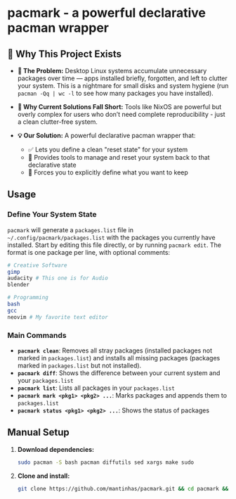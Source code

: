 # pacmark - a powerful declarative pacman wrapper

## 🚀 Why This Project Exists

- **🚧 The Problem:** Desktop Linux systems accumulate unnecessary packages over time — apps installed briefly, forgotten, and left to clutter your system. This is a nightmare for small disks and system hygiene (run `pacman -Qq | wc -l` to see how many packages you have installed).

- **🤔 Why Current Solutions Fall Short:** Tools like NixOS are powerful but overly complex for users who don’t need complete reproducibility - just a clean clutter-free system.

- **💡 Our Solution:** A powerful declarative pacman wrapper that:
    - ✅ Lets you define a clean "reset state" for your system
    - 🔄 Provides tools to manage and reset your system back to that declarative state
    - 📝 Forces you to explicitly define what you want to keep

## Usage

### Define Your System State

`pacmark` will generate a `packages.list` file in `~/.config/pacmark/packages.list` with the packages you currently have installed. Start by editing this file directly, or by running `pacmark edit`. The format is one package per line, with optional comments:

```bash
# Creative Software
gimp
audacity # This one is for Audio
blender

# Programming
bash
gcc
neovim # My favorite text editor
```

### Main Commands

- **`pacmark clean`**: Removes all stray packages (installed packages not marked in `packages.list`) and installs all missing packages (packages marked in `packages.list` but not installed).
- **`pacmark diff`**: Shows the difference between your current system and your `packages.list`
- **`pacmark list`**: Lists all packages in your `packages.list`
- **`pacmark mark <pkg1> <pkg2> ...`**: Marks packages and appends them to `packages.list`
- **`pacmark status <pkg1> <pkg2> ...`**: Shows the status of packages

## Manual Setup

1. **Download dependencies:**
    ```bash
    sudo pacman -S bash pacman diffutils sed xargs make sudo
    ```

2. **Clone and install:**
    ```bash
    git clone https://github.com/mantinhas/pacmark.git && cd pacmark && make install
    ```
